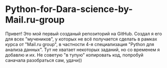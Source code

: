 # Python-for-Dara-science-by-Mail.ru-group
Привет!
Это мой первый созданый репозиторий на GitHub. Создал я его для всех "мучеников", у которых не всё получается сделать в рамках курса от "Mail.ru group", в частности 4-я специализация "Python для анализа данных".
Тут не хватает некоторых заданий, но со временем я добавлю и их. Не советую "в тупую" копировать код, попробуй саначала разобраться сам, удачи))
